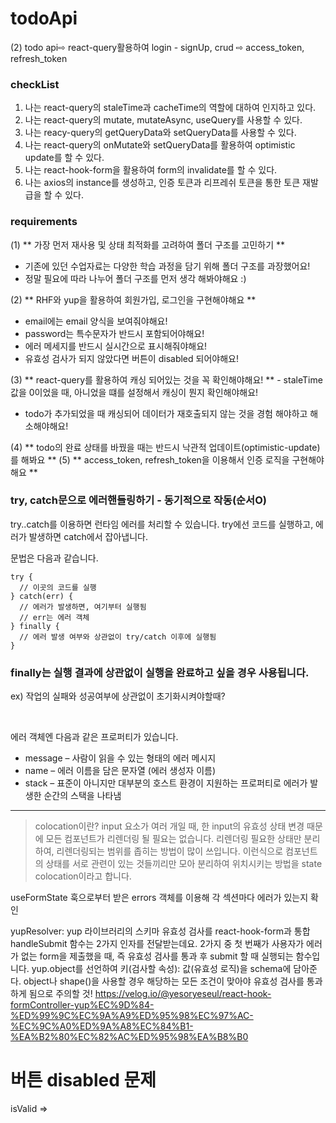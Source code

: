 # todoApi

(2) todo api⇨ react-query활용하여 login - signUp, crud ⇨ access_token, refresh_token

### checkList

1. 나는 react-query의 staleTime과 cacheTime의 역할에 대하여 인지하고 있다. 
2. 나는 react-query의 mutate, mutateAsync, useQuery를 사용할 수 있다.
3. 나는 reacy-query의 getQueryData와 setQueryData를 사용할 수 있다.
4. 나는 react-query의 onMutate와 setQueryData를 활용하여 optimistic update를 할 수 있다.
5. 나는 react-hook-form을 활용하여 form의 invalidate를 할 수 있다.
6. 나는 axios의 instance를 생성하고, 인증 토큰과 리프레쉬 토큰을 통한 토큰 재발급을 할 수 있다.

### requirements

(1) ** 가장 먼저 재사용 및 상태 최적화를 고려하여 폴더 구조를 고민하기 **

-   기존에 있던 수업자료는 다양한 학습 과정을 담기 위해 폴더 구조를 과장했어요!
-   정말 필요에 따라 나누어 폴더 구조를 먼저 생각 해봐야해요 :)

(2) ** RHF와 yup을 활용하여 회원가입, 로그인을 구현해야해요 **

-   email에는 email 양식을 보여줘야해요!
-   password는 특수문자가 반드시 포함되어야해요!
-   에러 메세지를 반드시 실시간으로 표시해줘야해요!
-   유효성 검사가 되지 않았다면 버튼이 disabled 되어야해요!

(3) ** react-query를 활용하여 캐싱 되어있는 것을 꼭 확인해야해요! ** - staleTime 값을 0이었을 때, 아니었을 떄를 설정해서 캐싱이 뭔지 확인해야해요!

-   todo가 추가되었을 때 캐싱되어 데이터가 재호출되지 않는 것을 경험 해야하고 해소해야해요!

(4) ** todo의 완료 상태를 바꿨을 때는 반드시 낙관적 업데이트(optimistic-update)를 해봐요 **
(5) ** access_token, refresh_token을 이용해서 인증 로직을 구현해야해요 **


### try, catch문으로 에러핸들링하기 - 동기적으로 작동(순서O)
try..catch를 이용하면 런타임 에러를 처리할 수 있습니다. try에선 코드를 실행하고, 에러가 발생하면 catch에서 잡아냅니다.

문법은 다음과 같습니다.
```
try {
  // 이곳의 코드를 실행
} catch(err) {
  // 에러가 발생하면, 여기부터 실행됨
  // err는 에러 객체
} finally {
  // 에러 발생 여부와 상관없이 try/catch 이후에 실행됨
}
```

### finally는 실행 결과에 상관없이 실행을 완료하고 싶을 경우 사용됩니다.
ex) 작업의 실패와 성공여부에 상관없이 초기화시켜야할때?

<br/>

에러 객체엔 다음과 같은 프로퍼티가 있습니다.

* message – 사람이 읽을 수 있는 형태의 에러 메시지
* name – 에러 이름을 담은 문자열 (에러 생성자 이름)
* stack – 표준이 아니지만 대부분의 호스트 환경이 지원하는 프로퍼티로 에러가 발생한 순간의 스택을 나타냄



----

>colocation이란?
>input 요소가 여러 개일 때, 한 input의 유효성 상태 변경 때문에 모든 컴포넌트가 리렌더링 될 필요는 없습니다.
>리렌더링 필요한 상태만 분리하여, 리렌더링되는 범위를 좁히는 방법이 많이 쓰입니다.
>이런식으로 컴포넌트의 상태를 서로 관련이 있는 것들끼리만 모아 분리하여 위치시키는 방법을 state colocation이라고 합니다.

useFormState 훅으로부터 받은 errors 객체를 이용해 각 섹션마다 에러가 있는지 확인 

yupResolver: yup 라이브러리의 스키마 유효성 검사를 react-hook-form과 통합
handleSubmit 함수는 2가지 인자를 전달받는데요.
2가지 중 첫 번째가 사용자가 에러가 없는 form을 제출했을 때, 즉 유효성 검사를 통과 후 submit 할 때 실행되는 함수입니다.
yup.object를 선언하여 키(검사할 속성): 값(유효성 로직)을 schema에 담아준다. 
object나 shape()을 사용할 경우 해당하는 모든 조건이 맞아야 유효성 검사를 통과하게 됨으로 주의할 것!
https://velog.io/@yesoryeseul/react-hook-formController-yup%EC%9D%84-%ED%99%9C%EC%9A%A9%ED%95%98%EC%97%AC-%EC%9C%A0%ED%9A%A8%EC%84%B1-%EA%B2%80%EC%82%AC%ED%95%98%EA%B8%B0


# 버튼 disabled 문제
isValid => 